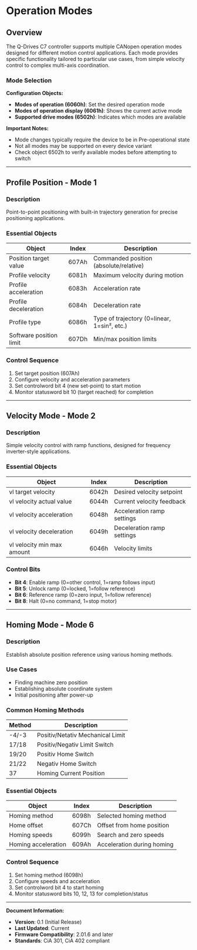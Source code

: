 # Operation Modes

## Overview

The Q-Drives C7 controller supports multiple CANopen operation modes designed for different motion control applications. Each mode provides specific functionality tailored to particular use cases, from simple velocity control to complex multi-axis coordination.

### Mode Selection

**Configuration Objects:** <br>
- **Modes of operation (6060h)**: Set the desired operation mode <br>
- **Modes of operation display (6061h)**: Shows the current active mode <br>
- **Supported drive modes (6502h)**: Indicates which modes are available <br>

**Important Notes:**
- Mode changes typically require the device to be in Pre-operational state
- Not all modes may be supported on every device variant
- Check object 6502h to verify available modes before attempting to switch

---

## Profile Position - Mode 1

### Description
Point-to-point positioning with built-in trajectory generation for precise positioning applications.

### Essential Objects
| Object                  | Index | Description |
|-------------------------|-------|-------------|
| Position target value   | 607Ah | Commanded position (absolute/relative) |
| Profile velocity        | 6081h | Maximum velocity during motion |
| Profile acceleration    | 6083h | Acceleration rate |
| Profile deceleration    | 6084h | Deceleration rate |
| Profile type            | 6086h | Type of trajectory (0=linear, 1=sin², etc.) |
| Software position limit | 607Dh | Min/max position limits |

### Control Sequence
1. Set target position (607Ah)
2. Configure velocity and acceleration parameters
3. Set controlword bit 4 (new set-point) to start motion
4. Monitor statusword bit 10 (target reached) for completion

---

## Velocity Mode - Mode 2

### Description
Simple velocity control with ramp functions, designed for frequency inverter-style applications.

### Essential Objects
| Object | Index | Description |
|--------|-------|-------------|
| vl target velocity | 6042h | Desired velocity setpoint |
| vl velocity actual value | 6044h | Current velocity feedback |
| vl velocity acceleration | 6048h | Acceleration ramp settings |
| vl velocity deceleration | 6049h | Deceleration ramp settings |
| vl velocity min max amount | 6046h | Velocity limits |

### Control Bits
- **Bit 4**: Enable ramp (0=other control, 1=ramp follows input)
- **Bit 5**: Unlock ramp (0=locked, 1=follow reference)
- **Bit 6**: Reference ramp (0=zero input, 1=follow reference)
- **Bit 8**: Halt (0=no command, 1=stop motor)

---

## Homing Mode - Mode 6

### Description
Establish absolute position reference using various homing methods.

### Use Cases
- Finding machine zero position
- Establishing absolute coordinate system
- Initial positioning after power-up

### Common Homing Methods
| Method | Description                      |
|--------|----------------------------------|
| -4/-3  | Positiv/Netativ Mechanical Limit |
| 17/18  | Positiv/Negativ Limit Switch     |
| 19/20  | Positiv Home Switch              |
| 21/22  | Negativ Home Switch              |
| 37     | Homing Current Position          |

### Essential Objects
| Object | Index | Description |
|--------|-------|-------------|
| Homing method | 6098h | Selected homing method |
| Home offset | 607Ch | Offset from home position |
| Homing speeds | 6099h | Search and zero speeds |
| Homing acceleration | 609Ah | Acceleration during homing |

### Control Sequence
1. Set homing method (6098h)
2. Configure speeds and acceleration
3. Set controlword bit 4 to start homing
4. Monitor statusword bits 10, 12, 13 for completion/status

---

**Document Information:**
- **Version**: 0.1 (Initial Release)
- **Last Updated**: Current
- **Firmware Compatibility**: 2.01.6 and later
- **Standards**: CiA 301, CiA 402 compliant